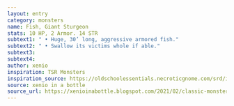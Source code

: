 ```yaml
---
layout: entry 
category: monsters
name: Fish, Giant Sturgeon
stats: 10 HP, 2 Armor. 14 STR
subtext1: " • Huge, 30’ long, aggressive armored fish."
subtext2: " • Swallow its victims whole if able."
subtext3: 
subtext4: 
author: xenio
inspiration: TSR Monsters
inspiration_source: https://oldschoolessentials.necroticgnome.com/srd/index.php/Monster_Descriptions
source: xenio in a bottle
source_url: https://xenioinabottle.blogspot.com/2021/02/classic-monsters-for-cairnito-part-1.html
---
```

